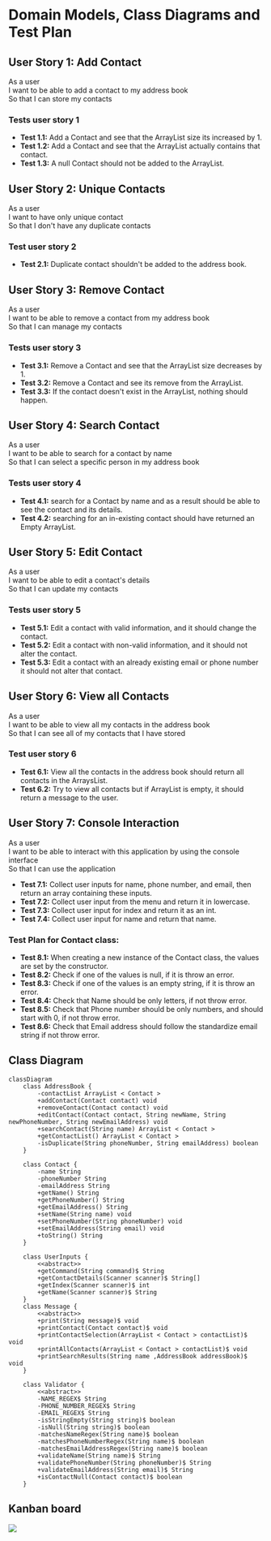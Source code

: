 # Domain Models, Class Diagrams and Test Plan

## User Story 1: Add Contact

As a user\
I want to be able to add a contact to my address book\
So that I can store my contacts

### Tests user story 1

- **Test 1.1:** Add a Contact and see that the ArrayList size its increased by 1.
- **Test 1.2:** Add a Contact and see that the ArrayList actually contains that contact.
- **Test 1.3:** A null Contact should not be added to the ArrayList.

## User Story 2: Unique Contacts

As a user\
I want to have only unique contact\
So that I don't have any duplicate contacts

### Test user story 2

- **Test 2.1:** Duplicate contact shouldn't be added to the address book.

## User Story 3: Remove Contact

As a user\
I want to be able to remove a contact from my address book\
So that I can manage my contacts

### Tests user story 3

- **Test 3.1:** Remove a Contact and see that the ArrayList size decreases by 1.
- **Test 3.2:** Remove a Contact and see its remove from the ArrayList.
- **Test 3.3:** If the contact doesn't exist in the ArrayList, nothing should happen.

## User Story 4: Search Contact

As a user\
I want to be able to search for a contact by name\
So that I can select a specific person in my address book

### Tests user story 4

- **Test 4.1:** search for a Contact by name and as a result should be able to see the contact and its details.
- **Test 4.2:** searching for an in-existing contact should have returned an Empty ArrayList.

## User Story 5: Edit Contact

As a user\
I want to be able to edit a contact's details\
So that I can update my contacts

### Tests user story 5

- **Test 5.1:** Edit a contact with valid information, and it should change the contact.
- **Test 5.2:** Edit a contact with non-valid information, and it should not alter the contact.
- **Test 5.3:** Edit a contact with an already existing email or phone number it should not alter that contact.

## User Story 6: View all Contacts

As a user\
I want to be able to view all my contacts in the address book\
So that I can see all of my contacts that I have stored


### Test user story 6

- **Test 6.1:** View all the contacts in the address book should return all contacts in the ArraysList.
- **Test 6.2:** Try to view all contacts but if ArrayList is empty, it should return a message to the user.

## User Story 7: Console Interaction

As a user\
I want to be able to interact with this application by using the console interface\
So that I can use the application

 - **Test 7.1:** Collect user inputs for name, phone number, and email, then return an array containing these inputs.
 - **Test 7.2:** Collect user input from the menu and return it in lowercase.
 - **Test 7.3:** Collect user input for index and return it as an int.
 - **Test 7.4:** Collect user input for name and return that name.

### Test Plan for Contact class:
 - **Test 8.1:** When creating a new instance of the Contact class, the values are set by the constructor.
 - **Test 8.2:** Check if one of the values is null, if it is throw an error.
 - **Test 8.3:** Check if one of the values is an empty string, if it is throw an error.
 - **Test 8.4:** Check that Name should be only letters, if not throw error.
 - **Test 8.5:** Check that Phone number should be only numbers, and should start with 0, if not throw error.
 - **Test 8.6:** Check that Email address should follow the standardize email string if not throw error.


## Class Diagram

```mermaid
classDiagram
    class AddressBook {
        -contactList ArrayList < Contact >
        +addContact(Contact contact) void
        +removeContact(Contact contact) void
        +editContact(Contact contact, String newName, String newPhoneNumber, String newEmailAddress) void
        +searchContact(String name) ArrayList < Contact >
        +getContactList() ArrayList < Contact >
        -isDuplicate(String phoneNumber, String emailAddress) boolean
    }

    class Contact {
        -name String
        -phoneNumber String
        -emailAddress String
        +getName() String
        +getPhoneNumber() String
        +getEmailAddress() String
        +setName(String name) void
        +setPhoneNumber(String phoneNumber) void
        +setEmailAddress(String email) void
        +toString() String
    }

    class UserInputs {
        <<abstract>>
        +getCommand(String command)$ String
        +getContactDetails(Scanner scanner)$ String[]
        +getIndex(Scanner scanner)$ int
        +getName(Scanner scanner)$ String
    }
    class Message {
        <<abstract>>
        +print(String message)$ void
        +printContact(Contact contact)$ void
        +printContactSelection(ArrayList < Contact > contactList)$ void
        +printAllContacts(ArrayList < Contact > contactList)$ void
        +printSearchResults(String name ,AddressBook addressBook)$ void
    }

    class Validator {
        <<abstract>>
        -NAME_REGEX$ String
        -PHONE_NUMBER_REGEX$ String
        -EMAIL_REGEX$ String
        -isStringEmpty(String string)$ boolean
        -isNull(String string)$ boolean
        -matchesNameRegex(String name)$ boolean
        -matchesPhoneNumberRegex(String name)$ boolean
        -matchesEmailAddressRegex(String name)$ boolean
        +validateName(String name)$ String
        +validatePhoneNumber(String phoneNumber)$ String
        +validateEmailAddress(String email)$ String
        +isContactNull(Contact contact)$ boolean
    }

```

## Kanban board

![](img/kanban-board.png)
